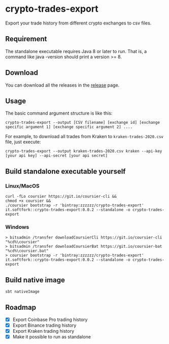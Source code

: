 # crypto-trades-export
Export your trade history from different crypto exchanges to csv files.

## Requirement
The standalone executable requires Java 8 or later to run. That is, a command like java -version should print a version >= 8.

## Download
You can download all the releases in the [release](https://github.com/zheli/crypto-trades-export/releases) page.

## Usage
The basic command argument structure is like this:
```
crypto-trades-export --output [CSV filename] [exchange id] [exchange specific argument 1] [exchange specific argument 2] ....
```

For example, to download all trades from Kraken to `kraken-trades-2020.csv` file, just execute:
```
crypto-trades-export --output kraken-trades-2020.csv kraken --api-key [your api key] --api-secret [your api secret]
```


## Build standalone executable yourself
### Linux/MacOS
```
curl -fLo coursier https://git.io/coursier-cli && 
chmod +x coursier && 
./coursier bootstrap -r 'bintray:zzzzzz/crypto-trades-export' it.softfork::crypto-trades-export:0.0.2 --standalone -o crypto-trades-export
```
    
### Windows
```
> bitsadmin /transfer downloadCoursierCli https://git.io/coursier-cli "%cd%\coursier"
> bitsadmin /transfer downloadCoursierBat https://git.io/coursier-bat "%cd%\coursier.bat"
> coursier bootstrap -r 'bintray:zzzzzz/crypto-trades-export' it.softfork::crypto-trades-export:0.0.2 --standalone -o crypto-trades-export
```

## Build native image
```
sbt nativeImage
```

## Roadmap
- [x] Export Coinbase Pro trading history
- [x] Export Binance trading history
- [x] Export Kraken trading history
- [x] Make it possible to run as standalone
